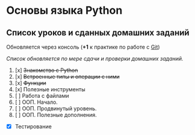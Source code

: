 # Основы языка Python #
## Список уроков и сданных домашних заданий ##

Обновляется через консоль (**+1** к практике по работе с [Git](https://git-scm.com))

*Список обновляется по мере сдачи и проверки домашних заданий.*

1. [x] ~~Знакомство с Python~~
1. [x] ~~Встроенные типы и операции с ними~~
1. [x] ~~Функции~~
1. [x] Полезные инструменты
1. [ ] Работа с файлами
1. [ ] ООП. Начало.
1. [ ] ООП. Продвинутый уровень.
1. [ ] ООП. Полезные дополнения.
* [x] Тестирование
